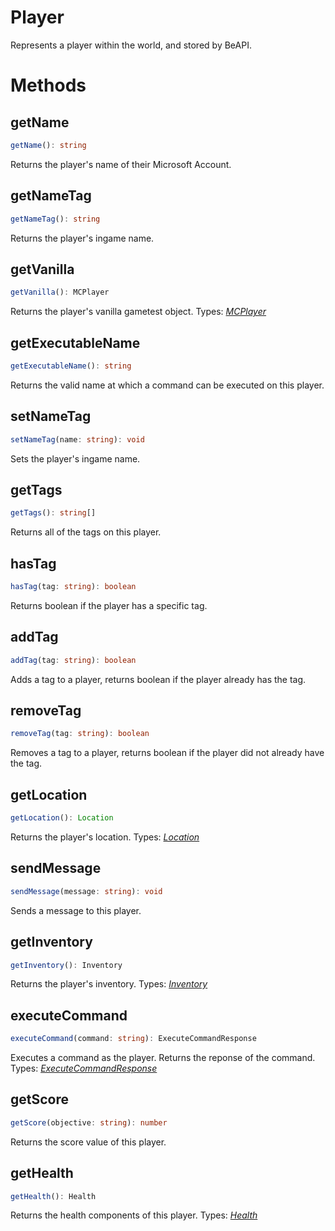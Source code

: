 # Player
Represents a player within the world, and stored by BeAPI.

# Methods

## getName
```ts
getName(): string
```
Returns the player's name of their Microsoft Account.

## getNameTag
```ts
getNameTag(): string
```
Returns the player's ingame name.

## getVanilla
```ts
getVanilla(): MCPlayer
```
Returns the player's vanilla gametest object.
Types: *[MCPlayer](https://docs.microsoft.com/en-us/minecraft/creator/scriptapi/mojang-minecraft/player)*

## getExecutableName
```ts
getExecutableName(): string
```
Returns the valid name at which a command can be executed on this player.

## setNameTag
```ts
setNameTag(name: string): void
```
Sets the player's ingame name.

## getTags
```ts
getTags(): string[]
```
Returns all of the tags on this player.

## hasTag
```ts
hasTag(tag: string): boolean
```
Returns boolean if the player has a specific tag.

## addTag
```ts
addTag(tag: string): boolean
```
Adds a tag to a player, returns boolean if the player already has the tag.

## removeTag
```ts
removeTag(tag: string): boolean
```
Removes a tag to a player, returns boolean if the player did not already have the tag.

## getLocation
```ts
getLocation(): Location
```
Returns the player's location.
Types: *[Location]()*

## sendMessage
```ts
sendMessage(message: string): void
```
Sends a message to this player.

## getInventory
```ts
getInventory(): Inventory
```
Returns the player's inventory.
Types: *[Inventory]()*

## executeCommand
```ts
executeCommand(command: string): ExecuteCommandResponse
```
Executes a command as the player. Returns the reponse of the command.
Types: *[ExecuteCommandResponse]()*

## getScore
```ts
getScore(objective: string): number
```
Returns the score value of this player.

## getHealth
```ts
getHealth(): Health
```
Returns the health components of this player.
Types: *[Health]()*
